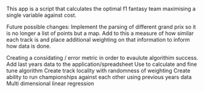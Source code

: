 This app is a script that calculates the optimal f1 fantasy team maximising a single variable against cost.

Future possible changes:
Implement the parsing of different grand prix so it is no longer a list of points but a map. Add to this a measure of how similar each track is and place additional weighting on that information to inform how data is done. 


Creating a considating / error metric in order to evaulute algorithim success.
Add last years data to the application/spreadsheet
Use to calculate and fine tune algorithm
Create track locality with randomness of weighting
Create ability to run championships against each other using previous years data
Multi dimensional linear regression
